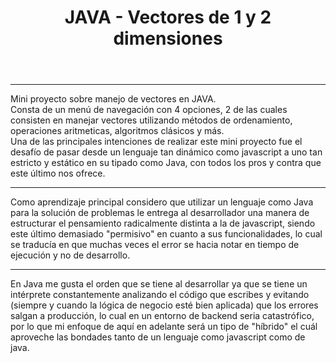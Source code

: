 <header>
<h1> JAVA - Vectores de 1 y 2 dimensiones </h1>
</header>
<hr/> 
<main>
<p> Mini proyecto sobre manejo de vectores en JAVA. <br/> Consta de un menú de navegación con 4 opciones, 2 de las cuales consisten en manejar vectores utilizando métodos de ordenamiento, operaciones aritmeticas, algoritmos clásicos y más. <br/>
 Una de las principales intenciones de realizar este mini proyecto fue el desafío de pasar desde un lenguaje tan dinámico como javascript a uno tan estricto y estático en su tipado como Java, con todos los pros y contra que este último nos ofrece.
 </p>
 </main>
 <hr/> 
 <footer>
Como aprendizaje principal considero que utilizar un lenguaje como Java para la solución de problemas le entrega al desarrollador una manera de estructurar el pensamiento radicalmente distinta a la de javascript, siendo este último demasiado "permisivo" en cuanto a sus funcionalidades, lo cual se traducía en que muchas veces el error se hacia notar en tiempo de ejecución y no de desarrollo. <hr/> 
En Java me gusta el orden que se tiene al desarrollar ya que se tiene un intérprete constantemente analizando el código que escribes y evitando (siempre y cuando la lógica de negocio esté bien aplicada) que los errores salgan a producción, lo cual en un entorno de backend seria catastrófico, por lo que mi enfoque de aquí en adelante será un tipo de "híbrido" el cuál aproveche las bondades tanto de un lenguaje como javascript como de java.   
 </footer>
